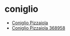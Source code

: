# coniglio

 * [Coniglio Pizzaiola](../../index/c/coniglio-pizzaiola-368958.json)
 * [Coniglio Pizzaiola 368958](../../index/c/coniglio-pizzaiola-368958.json)
